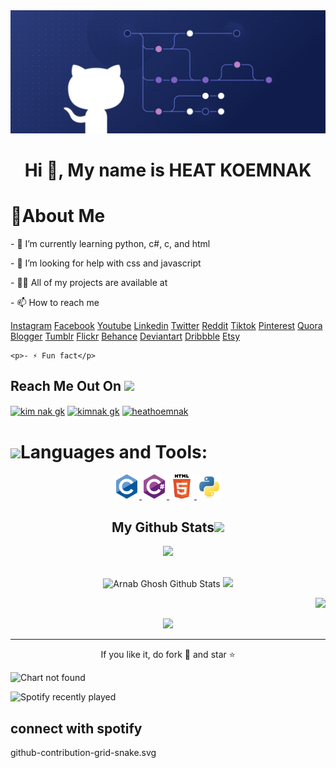 <img src="asset/github-banner.png" alt="">
<h1 align="center" background-color="red">Hi 👋, My name is HEAT KOEMNAK</h1>
<h1 align="left">🎡About Me</h1>
<p>- 🌱 I’m currently learning python, c#, c, and html</p>
    <p>- 🤝 I’m looking for help with css and javascript</p>
    <p>- 👨‍💻 All of my projects are available at</p>
    <p>- 📫 How to reach me</p>
        <a href="https://www.instagram.com/Kim_Nak_GK/">Instagram</a>
        <a href="https://www.facebook.com/andhika.putra.399/">Facebook</a>
        <a href="https://www.youtube.com/channel/UCY1kYQ6YQX0Z9Z2YQ1Yq8jw">Youtube</a>
        <a href="https://www.linkedin.com/in/andhika-putra-0b1b1b1b9/">Linkedin</a>
        <a href="https://twitter.com/AndhikaP_">Twitter</a>
        <a href="https://www.reddit.com/user/AndhikaP_">Reddit</a>
        <a href="https://www.tiktok.com/@andhikaputra_">Tiktok</a>
        <a href="https://www.pinterest.com/andhikaputra_/">Pinterest</a>
        <a href="https://www.quora.com/profile/Andhika-Putra-1">Quora</a>
        <a href="https://www.blogger.com/profile/16620000000000000000">Blogger</a>
        <a href="https://www.tumblr.com/blog/andhikaputra_">Tumblr</a>
        <a href="https://www.flickr.com/people/andhikaputra_/">Flickr</a>
        <a href="https://www.behance.net/andhikaputra_">Behance</a>
        <a href="https://www.deviantart.com/andhikaputra_">Deviantart</a>
        <a href="https://www.dribbble.com/andhikaputra_">Dribbble</a>
        <a href="https://www.etsy.com/shop/andhikaputra_">Etsy</a>


       

    

    <p>- ⚡ Fun fact</p>

<h2 align="left">Reach Me Out On <img src="https://media0.giphy.com/media/jqNPzdTTxQfOgOqpO4/source.gif" width="50"></h2>
<p align="left">
<a href="https://fb.com/kim nak gk" target="blank">
<img align="center" src="https://raw.githubusercontent.com/rahuldkjain/github-profile-readme-generator/master/src/images/icons/Social/facebook.svg" alt="kim nak gk" height="30" width="40" /></a>
<a href="https://instagram.com/kimnak gk" target="blank">
<img align="center" src="https://raw.githubusercontent.com/rahuldkjain/github-profile-readme-generator/master/src/images/icons/Social/instagram.svg" alt="kimnak gk" height="30" width="40" /></a>
<a href="https://telegram.com/heatkoemnak" target="blank">
<img align="center" src="https://raw.githubusercontent.com/rahuldkjain/github-profile-readme-generator/master/src/images/icons/telegram.svg" alt="heathoemnak" height="30" width="40" /></a>
</p>

<h3 align="center">
<h1><img src="https://media.giphy.com/media/UvPvsX9oMlMWs/giphy.gif" height="30px">Languages and Tools:</h1>
<p align="center"> <a href="https://www.cprogramming.com/" target="_blank" rel="noreferrer"> <img src="https://raw.githubusercontent.com/devicons/devicon/master/icons/c/c-original.svg" alt="c" width="40" height="40"/> </a> <a href="https://www.w3schools.com/cs/" target="_blank" rel="noreferrer"> <img src="https://raw.githubusercontent.com/devicons/devicon/master/icons/csharp/csharp-original.svg" alt="csharp" width="40" height="40"/> </a> <a href="https://www.w3.org/html/" target="_blank" rel="noreferrer"> <img src="https://raw.githubusercontent.com/devicons/devicon/master/icons/html5/html5-original-wordmark.svg" alt="html5" width="40" height="40"/> </a> <a href="https://www.python.org" target="_blank" rel="noreferrer"> <img src="https://raw.githubusercontent.com/devicons/devicon/master/icons/python/python-original.svg" alt="python" width="40" height="40"/> </a> </p>

<h2 align="center">
  My Github Stats<img src="https://media.giphy.com/media/VgCDAzcKvsR6OM0uWg/giphy.gif" width="50">
</h2>
<p align = "center">
 <img  src="https://github-readme-streak-stats.herokuapp.com/?user=heatkoemnak&show_icons=true&locale=en&layout=compact&theme=radical&line_height=0" />
</p> 
 <br />
<div align="center"> 
 <img width="410em" alt = "Arnab Ghosh Github Stats" src="https://github-readme-stats.vercel.app/api?username=heatkoemnak&show_icons=true&theme=algolia&include_all_commits=true&count_private=true"/>
  <img width="410em" src="https://github-readme-stats.vercel.app/api/top-langs/?username=heatkoemnak&layout=compact&langs_count=7&theme=algolia"/>
</div>

<p align = "right">
 <img src="https://activity-graph.herokuapp.com/graph?username=heatkoemnak&theme=redical">
</p> 
 
<!---
heatkoemnak/heatkoemnak is a ✨ special ✨ repository because its `README.md` (this file) appears on your GitHub profile.
You can click the Preview link to take a look at your changes.
---><div align="center">
![](https://komarev.com/ghpvc/?username=heatkoemnak&color=blueviolet&style=flat-square)
   </div>

<hr>
<p align="center">If you like it, do fork 🍴 and star ⭐</p>

![Chart not found](https://raw.githubusercontent.com/heatkoemnak/heatkoemnak/master/charts/bar_graph.png)

![Spotify recently played](https://spotify-recently-played-readme.vercel.app/api?user=Heatkimnak)

## connect with spotify

github-contribution-grid-snake.svg

